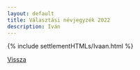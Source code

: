 ```yaml
---
layout: default
title: Választási névjegyzék 2022
description: Iván
---
```


{% include settlementHTMLs/Ivaan.html %}

[Vissza](./)